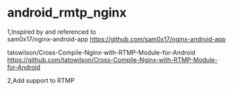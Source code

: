 # android_rmtp_nginx
1,Inspired by and referenced to            
sam0x17/nginx-android-app  https://github.com/sam0x17/nginx-android-app

tatowilson/Cross-Compile-Nginx-with-RTMP-Module-for-Android  https://github.com/tatowilson/Cross-Compile-Nginx-with-RTMP-Module-for-Android

2,Add support to RTMP

